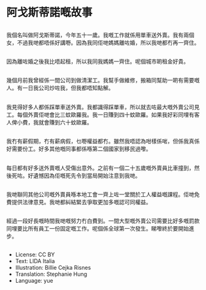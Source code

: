 # 阿戈斯蒂諾嘅故事

##
我個名叫做阿戈斯蒂諾，今年五十一歲。我嘅工作就係用單車送外賣。我有兩個女，不過我哋都唔係好講嘢。因為我同佢哋媽媽離咗婚，所以我哋都冇再一齊住。

##
因為離咗婚之後我比唔起租，所以我同我媽媽一齊住。呢個城市啲租金好貴。

##
幾個月前我曾經係一間公司到做清潔工。我幫手做維修，搬箱同幫助一啲有需要嘅人。有一日我公司炒咗我，但我都唔知點解。

##
我見得好多人都係踩單車送外賣。我都識得踩單車，所以就去咗最大嘅外賣公司見工。每個外賣佢哋會比三蚊歐羅我。我一日賺到四十蚊歐羅。如果我好彩同埋有客人俾小費，我就會賺到六十蚊歐羅。

##
我冇有薪假期，冇有薪病假，乜嘢權益都冇。雖然我唔認為咁樣係啱，但係我真係好需要份工。好多其他嘅同事都係喺第二個國家到移民過嚟。

##
每日都有好多送外賣嘅人受傷出意外。之前有一個二十五歲嘅外賣員比車撞到，然後死咗。好遺憾因為佢嘅死先令到當局開始注意到我哋。

##
我哋聯同其他公司嘅外賣員喺本地工會一齊上咗一堂關於工人權益嘅課程。佢哋免費提供法律意見。我哋都糾結緊去爭取更加多嘅認可同權益。

##
經過一段好長嘅時間我哋嘅努力冇白費到。一間大型嘅外賣公司需要比好多嘅罰款同埋要比所有員工一份固定嘅工作。呢個係全球第一次發生。睇嚟終於要開始進步。

##
* License: CC BY
* Text: LIDA Italia
* Illustration: Billie Cejka Risnes
* Translation: Stephanie Hung
* Language: yue
